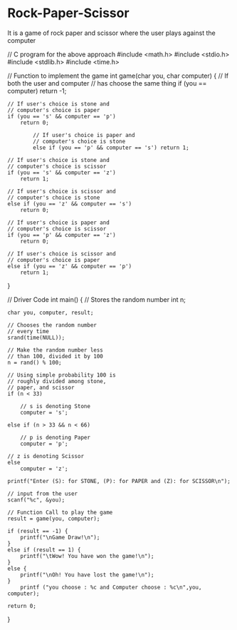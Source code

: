 # Rock-Paper-Scissor
It is a game of rock paper and scissor where the user plays against the computer




// C program for the above approach
#include <math.h>
#include <stdio.h>
#include <stdlib.h>
#include <time.h>

// Function to implement the game
int game(char you, char computer)
{
	// If both the user and computer
	// has choose the same thing
	if (you == computer)
		return -1;

	// If user's choice is stone and
	// computer's choice is paper
	if (you == 's' && computer == 'p')
		return 0;

			// If user's choice is paper and
			// computer's choice is stone
			else if (you == 'p' && computer == 's') return 1;

	// If user's choice is stone and
	// computer's choice is scissor
	if (you == 's' && computer == 'z')
		return 1;

	// If user's choice is scissor and
	// computer's choice is stone
	else if (you == 'z' && computer == 's')
		return 0;

	// If user's choice is paper and
	// computer's choice is scissor
	if (you == 'p' && computer == 'z')
		return 0;

	// If user's choice is scissor and
	// computer's choice is paper
	else if (you == 'z' && computer == 'p')
		return 1;
}

// Driver Code
int main()
{
	// Stores the random number
	int n;

	char you, computer, result;

	// Chooses the random number
	// every time
	srand(time(NULL));

	// Make the random number less
	// than 100, divided it by 100
	n = rand() % 100;

	// Using simple probability 100 is
	// roughly divided among stone,
	// paper, and scissor
	if (n < 33)

		// s is denoting Stone
		computer = 's';

	else if (n > 33 && n < 66)

		// p is denoting Paper
		computer = 'p';

	// z is denoting Scissor
	else
		computer = 'z';

	printf("Enter (S): for STONE, (P): for PAPER and (Z): for SCISSOR\n");

	// input from the user
	scanf("%c", &you);

	// Function Call to play the game
	result = game(you, computer);

	if (result == -1) {
		printf("\nGame Draw!\n");
	}
	else if (result == 1) {
		printf("\tWow! You have won the game!\n");
	}
	else { 
		printf("\nOh! You have lost the game!\n");
	}
		printf ("you choose : %c and Computer choose : %c\n",you, computer);

	return 0;
}
